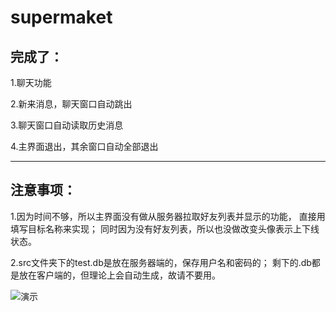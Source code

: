 # supermaket
## 完成了：
1.聊天功能

2.新来消息，聊天窗口自动跳出

3.聊天窗口自动读取历史消息

4.主界面退出，其余窗口自动全部退出

-------------------------------
## 注意事项：
1.因为时间不够，所以主界面没有做从服务器拉取好友列表并显示的功能，
直接用填写目标名称来实现；
同时因为没有好友列表，所以也没做改变头像表示上下线状态。

2.src文件夹下的test.db是放在服务器端的，保存用户名和密码的；
剩下的.db都是放在客户端的，但理论上会自动生成，故请不要用。

![演示](supermaket/java/聊天功能和历史记录功能.png )